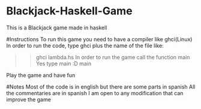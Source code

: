 # Blackjack-Haskell-Game
This is a Blackjack game made in haskell


#Instructions
To run this game you need to have a compiler like ghci(Linux)
In order to run the code, type ghci plus the name of the file 
like:
>> ghci lambda.hs 
In order to run the game call the function main
Yes type main :D
>> main

Play the game and have fun

#Notes
Most of the code is in english but there are some parts in spanish
All the commentaries are in spanish
I am open to any modification that can improve the game


